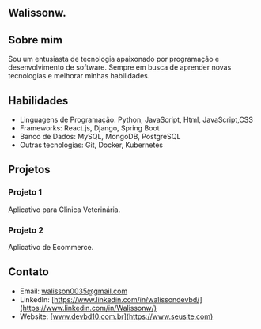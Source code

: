 ## Walissonw.

## Sobre mim
Sou um entusiasta de tecnologia apaixonado por programação e desenvolvimento de software. Sempre em busca de aprender novas tecnologias e melhorar minhas habilidades.

## Habilidades

- Linguagens de Programação: Python, JavaScript, Html, JavaScript,CSS
- Frameworks: React.js, Django, Spring Boot
- Banco de Dados: MySQL, MongoDB, PostgreSQL
- Outras tecnologias: Git, Docker, Kubernetes

## Projetos
### Projeto 1
Aplicativo para Clinica Veterinária.

### Projeto 2
Aplicativo de Ecommerce.

## Contato
- Email: walisson0035@gmail.com
- LinkedIn: [https://www.linkedin.com/in/walissondevbd/](https://www.linkedin.com/in/Walissonw/)
- Website: [www.devbd10.com.br](https://www.seusite.com)
